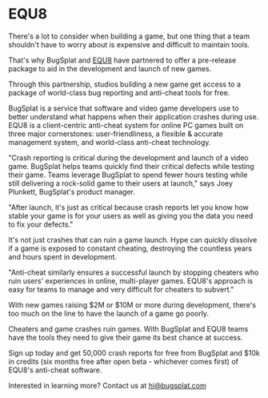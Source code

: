 # EQU8

There's a lot to consider when building a game, but one thing that a team shouldn't have to worry about is expensive and difficult to maintain tools.

That's why BugSplat and [EQU8](https://www.equ8.com/) have partnered to offer a pre-release package to aid in the development and launch of new games.

Through this partnership, studios building a new game get access to a package of world-class bug reporting and anti-cheat tools for free.

BugSplat is a service that software and video game developers use to better understand what happens when their application crashes during use. EQU8 is a client-centric anti-cheat system for online PC games built on three major cornerstones: user-friendliness, a flexible & accurate management system, and world-class anti-cheat technology.

"Crash reporting is critical during the development and launch of a video game. BugSplat helps teams quickly find their critical defects while testing their game. Teams leverage BugSplat to spend fewer hours testing while still delivering a rock-solid game to their users at launch," says Joey Plunkett, BugSplat's product manager.

"After launch, it's just as critical because crash reports let you know how stable your game is for your users as well as giving you the data you need to fix your defects."

It's not just crashes that can ruin a game launch. Hype can quickly dissolve if a game is exposed to constant cheating, destroying the countless years and hours spent in development.

"Anti-cheat similarly ensures a successful launch by stopping cheaters who ruin users' experiences in online, multi-player games. EQU8's approach is easy for teams to manage and very difficult for cheaters to subvert."

With new games raising $2M or $10M or more during development, there's too much on the line to have the launch of a game go poorly.

Cheaters and game crashes ruin games. With BugSplat and EQU8 teams have the tools they need to give their game its best chance at success.

Sign up today and get 50,000 crash reports for free from BugSplat and $10k in credits \(six months free after open beta - whichever comes first\) of EQU8's anti-cheat software.

Interested in learning more? Contact us at [hi@bugsplat.com](mailto:hi@bugsplat.com)

